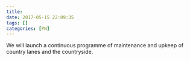 ```yaml
---
title:
date: 2017-05-15 22:09:35
tags: []
categories: [PN]
---
```


We will launch a continuous programme of maintenance and upkeep of country lanes and the countryside.